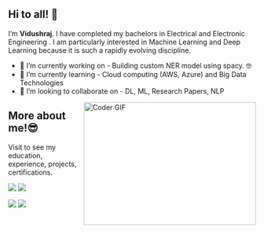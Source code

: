 ## Hi to all! 👋

I’m **Vidushraj**. I have completed my bachelors in Electrical and Electronic Engineering . I am particularly interested in Machine Learning and Deep Learning because it is such a rapidly evolving discipline.

- 🔭 I’m currently working on - Building custom NER model using spacy. 🤓
- 🌱 I’m currently learning - Cloud computing (AWS, Azure) and Big Data Technologies
- 👯 I’m looking to collaborate on - DL, ML, Research Papers, NLP

<img align="right" alt="Coder GIF" height=250 width=350 src="https://magiccopy.xyz/assets/images/hadder.gif" />

## More about me!😎
Visit to see my education, experience, projects, certifications. 

[<img target="_blank" src="https://img.icons8.com/dusk/64/000000/internet.png">](https://vidushraj.herokuapp.com/)    [<img target="_blank" src="https://img.icons8.com/doodle/64/000000/linkedin-circled.png"/>](https://www.linkedin.com/in/vidushraj5/) 

[<img src="https://img.icons8.com/dusk/64/000000/medium-new.png"/>](https://medium.com/@vidushraj5)   [<img src="https://img.icons8.com/windows/64/000000/hackerrank.png"/>](https://www.hackerrank.com/TeamAgni_HA20?hr_r=1)
